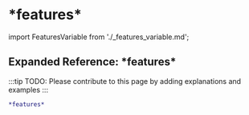 # \*features\*

import FeaturesVariable from './_features_variable.md';

<FeaturesVariable />

## Expanded Reference: \*features\*

:::tip
TODO: Please contribute to this page by adding explanations and examples
:::

```lisp
*features*
```
